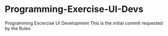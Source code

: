 # Programming-Exercise-UI-Devs
Programming Excercise UI Development
This is the initial commit requested by the Rules
